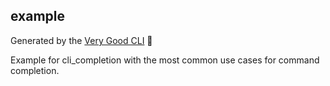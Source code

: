 ## example

Generated by the [Very Good CLI][very_good_cli_link] 🤖

Example for cli_completion with the most common use cases for command completion.

[very_good_cli_link]: https://github.com/VeryGoodOpenSource/very_good_cli

